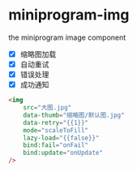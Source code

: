 # miniprogram-img
the miniprogram image component 

* [x] 缩略图加载
* [x] 自动重试
* [x] 错误处理
* [x] 成功通知

```html
<img
    src="大图.jpg"
    data-thumb="缩略图/默认图.jpg"
    data-retry="{{1}}"
    mode="scaleToFill"
    lazy-load="{{false}}"
    bind:fail="onFail"
    bind:update="onUpdate"
/>
```